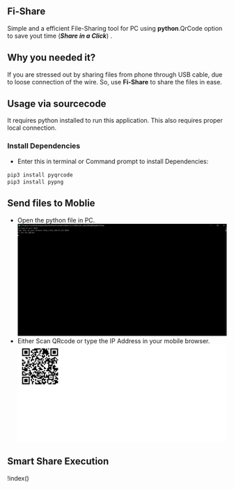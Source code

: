 ## Fi-Share
  Simple and a efficient File-Sharing tool for PC using <b>python</b>.QrCode option to save yout time (<i><b>Share in a Click</b></i>) .

## Why you needed it?
  If you are stressed out by sharing files from phone through USB cable, due to loose connection of the wire. So, use <b>Fi-Share</b> to share the files in ease.

## Usage via sourcecode
   It requires python installed to run this application. This also requires proper local connection.

### Install Dependencies
- Enter this in terminal or Command prompt to install Dependencies:
```
pip3 install pyqrcode
pip3 install pypng
```

## Send files to Moblie
  - Open the python file in PC.<br> 
    ![index](https://github.com/pradyneel/Fi-Share/blob/master/Images/Execution.png)
  - Either Scan QRcode or type the IP Address in your mobile browser.
    ![index](https://github.com/pradyneel/Fi-Share/blob/master/Images/QrCode.png)
    
## Smart Share Execution
  !index()

